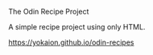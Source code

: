 The Odin Recipe Project

A simple recipe project using only HTML. 

https://yokaion.github.io/odin-recipes
